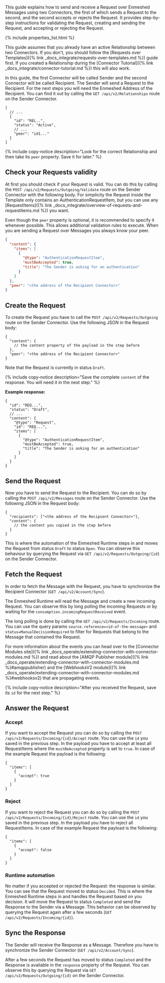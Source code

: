 <!-- A general description of the requirement can be given here. -->

This guide explains how to send and receive a Request over Enmeshed Messages using two Connectors, the first of which sends a Request to the second, and the second accepts or rejects the Request. It provides step-by-step instructions for validating the Request, creating and sending the Request, and accepting or rejecting the Request.

<!-- This include inserts the table with the metadata  -->

{% include properties_list.html %}

This guide assumes that you already have an active Relationship between two Connectors. If you don't, you should follow the [Requests over Templates]({% link _docs_integrate/requests-over-templates.md %}) guide first. If you created a Relationship during the [Connector Tutorial]({% link _docs_integrate/connector-tutorial.md %}) this will also work.

In this guide, the first Connector will be called Sender and the second Connector will be called Recipient. The Sender will send a Request to the Recipient. For the next steps you will need the Enmeshed Address of the Recipient. You can find it out by calling the `GET /api/v2/Relationships` route on the Sender Connector.

```jsonc
[
  // ...
  {
    "id": "REL..",
    "status": "Active",
    // ...
    "peer": "id1..."
  }
]
```

{% include copy-notice description="Look for the correct Relationship and then take its `peer` property. Save it for later." %}

## Check your Requests validity

At first you should check if your Request is valid. You can do this by calling the `POST /api/v2/Requests/Outgoing/Validate` route on the Sender Connector with the following body.
For simplicity the Request inside the Template only contains an AuthenticationRequestItem, but you can use any [RequestItems]({% link _docs_integrate/overview-of-requests-and-requestitems.md %}) you want.

Even though the `peer` property is optional, it is recommended to specify it whenever possible. This allows additional validation rules to execute. When you are sending a Request over Messages you always know your peer.

```json
{
  "content": {
    "items": [
      {
        "@type": "AuthenticationRequestItem",
        "mustBeAccepted": true,
        "title": "The Sender is asking for an authentication"
      }
    ]
  },
  "peer": "<the address of the Recipient Connector>"
}
```

## Create the Request

To create the Request you have to call the `POST /api/v2/Requests/Outgoing` route on the Sender Connector. Use the following JSON in the Request body:

```jsonc
{
  "content": {
    // the content property of the payload in the step before
  },
  "peer": "<the address of the Recipient Connector>"
}
```

Note that the Request is currently in status `Draft`.

{% include copy-notice description="Save the complete `content` of the response. You will need it in the next step." %}

**Example response:**

```jsonc
{
  "id": "REQ...",
  "status": "Draft",
  // ...
  "content": {
    "@type": "Request",
    "id": "REQ...",
    "items": [
      {
        "@type": "AuthenticationRequestItem",
        "mustBeAccepted": true,
        "title": "The Sender is asking for an authentication"
      }
    ]
  }
}
```

## Send the Request

Now you have to send the Request to the Recipient. You can do so by calling the `POST /api/v2/Messages` route on the Sender Connector. Use the following JSON in the Request body:

```jsonc
{
  "recipients": ["<the address of the Recipient Connector>"],
  "content": {
    // the content you copied in the step before
  }
}
```

This is where the automation of the Enmeshed Runtime steps in and moves the Request from status `Draft` to status `Open`. You can observe this behaviour by querying the Request via `GET /api/v2/Requests/Outgoing/{id}` on the Sender Connector.

## Fetch the Request

In order to fetch the Message with the Request, you have to synchronize the Recipient Connector (`GET /api/v2/Account/Sync`).

The Enmeshed Runtime will read the Message and create a new incoming Request. You can observe this by long polling the incoming Requests or by waiting for the `consumption.incomingRequestReceived` event.

The long polling is done by calling the `GET /api/v2/Requests/Incoming` route. You can use the query params `source.reference=<id-of-the-message>` and `status=ManualDecisionRequired` to filter for Requests that belong to the Message that contained the Request.

For more information about the events you can head over to the [Connector Modules site]({% link _docs_operate/extending-connector-with-connector-modules.md %}) and read about the [AMQP Publisher module]({% link _docs_operate/extending-connector-with-connector-modules.md %}#amqppublisher) and the [WebhooksV2 module]({% link _docs_operate/extending-connector-with-connector-modules.md %}#webhooksv2) that are propagating events.

{% include copy-notice description="After you received the Request, save its `id` for the next step." %}

## Answer the Request

### Accept

If you want to accept the Request you can do so by calling the `POST /api/v2/Requests/Incoming/{id}/Accept` route. You can use the `id` you saved in the previous step. In the payload you have to accept at least all RequestItems where the `mustBeAccepted` property is set to `true`. In case of the example Request the payload is the following:

```jsonc
{
  "items": [
    {
      "accept": true
    }
  ]
}
```

### Reject

If you want to reject the Request you can do so by calling the `POST /api/v2/Requests/Incoming/{id}/Reject` route. You can use the `id` you saved in the previous step. In the payload you have to reject all RequestItems. In case of the example Request the payload is the following:

```jsonc
{
  "items": [
    {
      "accept": false
    }
  ]
}
```

### Runtime automation

No matter if you accepted or rejected the Request: the response is similar. You can see that the Request moved to status `Decided`. This is where the Enmeshed Runtime steps in and handles the Request based on you decision. It will move the Request to status `Completed` and send the Response to the Sender via a Message. This behavior can be observed by querying the Request again after a few seconds (`GET /api/v2/Requests/Incoming/{id}`).

## Sync the Response

The Sender will receive the Response as a Message. Therefore you have to synchronize the Sender Connector (`GET /api/v2/Account/Sync`).

After a few seconds the Request has moved to status `Completed` and the Response is available in the `response` property of the Request. You can observe this by querying the Request via `GET /api/v2/Requests/Outgoing/{id}` on the Sender Connector.

